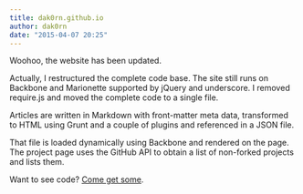 ```yaml
---
title: dak0rn.github.io
author: dak0rn
date: "2015-04-07 20:25"
---
```


Woohoo, the website has been updated.

Actually, I restructured the complete code base. The site still runs on
Backbone and Marionette supported by jQuery and underscore. I removed require.js
and moved the complete code to a single file.

Articles are written in Markdown with front-matter meta data, transformed to
HTML using Grunt and a couple of plugins and referenced in a JSON file.

That file is loaded dynamically using Backbone and rendered on the page.
The project page uses the GitHub API to obtain a list of non-forked projects
and lists them.

Want to see code? [Come get some](/app.js).
